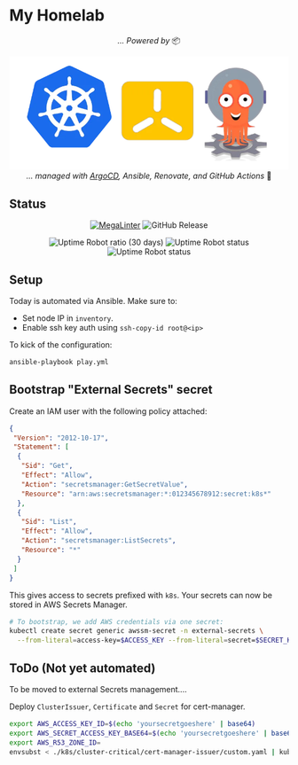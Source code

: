 # My Homelab

<div align="center">

_... Powered by_ 📦

![k8s k3s argo logos](https://raw.githubusercontent.com/javydekoning/homelab/main/docs/src/assets/logo.webp)
_... managed with [ArgoCD](https://argo-cd.readthedocs.io/en/stable/), Ansible, Renovate, and GitHub Actions_ 🤖

</div>

## Status

<div align="center">

[![MegaLinter](https://img.shields.io/github/actions/workflow/status/javydekoning/homelab/.github/workflows/mega-linter.yml?branch=main&style=flat&logo=GitHub&logoColor=white&label=Linter)](https://github.com/javydekoning/homelab/actions?query=workflow%3AMegaLinter+branch%3Amain)
![GitHub Release](https://img.shields.io/github/v/release/k3s-io/k3s?style=flat&logo=github&logoColor=white&label=Kubernetes)

![Uptime Robot ratio (30 days)](https://img.shields.io/uptimerobot/ratio/m796359034-bf4a20fb15ecb491d5f31727?style=flat&logo=Ubiquiti&logoColor=white&label=Uptime%20(30%20days))
![Uptime Robot status](https://img.shields.io/uptimerobot/status/m796359034-bf4a20fb15ecb491d5f31727?style=flat&logo=plex&logoColor=white&label=Plex)
![Uptime Robot status](https://img.shields.io/uptimerobot/status/m796359034-bf4a20fb15ecb491d5f31727?style=flat&logo=jellyfin&logoColor=white&label=Jellyfin)
</div>

## Setup

Today is automated via Ansible. Make sure to:
- Set node IP in `inventory`.
- Enable ssh key auth using `ssh-copy-id root@<ip>`

To kick of the configuration:

```sh
ansible-playbook play.yml
```

## Bootstrap "External Secrets" secret

Create an IAM user with the following policy attached:

```json
{
 "Version": "2012-10-17",
 "Statement": [
  {
   "Sid": "Get",
   "Effect": "Allow",
   "Action": "secretsmanager:GetSecretValue",
   "Resource": "arn:aws:secretsmanager:*:012345678912:secret:k8s*"
  },
  {
   "Sid": "List",
   "Effect": "Allow",
   "Action": "secretsmanager:ListSecrets",
   "Resource": "*"
  }
 ]
}
```

This gives access to secrets prefixed with `k8s`. Your secrets can now be stored
in AWS Secrets Manager.

```sh
# To bootstrap, we add AWS credentials via one secret:
kubectl create secret generic awssm-secret -n external-secrets \
  --from-literal=access-key=$ACCESS_KEY --from-literal=secret=$SECRET_KEY
```

## ToDo (Not yet automated)

To be moved to external Secrets management....

Deploy `ClusterIssuer`, `Certificate` and `Secret` for cert-manager.

```sh
export AWS_ACCESS_KEY_ID=$(echo 'yoursecretgoeshere' | base64)
export AWS_SECRET_ACCESS_KEY_BASE64=$(echo 'yoursecretgoeshere' | base64)
export AWS_R53_ZONE_ID=
envsubst < ./k8s/cluster-critical/cert-manager-issuer/custom.yaml | kubectl apply -f -
```
